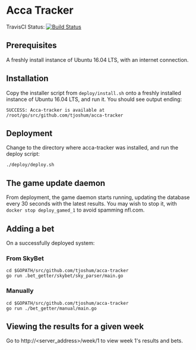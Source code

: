 # Acca Tracker

TravisCI Status: [![Build Status](https://travis-ci.org/tjoshum/acca-tracker.svg?branch=master)](https://travis-ci.org/tjoshum/acca-tracker)

## Prerequisites
A freshly install instance of Ubuntu 16.04 LTS, with an internet connection.

## Installation
Copy the installer script from `deploy/install.sh` onto a freshly installed instance of Ubuntu 16.04 LTS, and run it.
You should see output ending:
```
SUCCESS: Acca-tracker is available at /root/go/src/github.com/tjoshum/acca-tracker
```

## Deployment
Change to the directory where acca-tracker was installed, and run the deploy script:
```
./deploy/deploy.sh
```

## The game update daemon
From deployment, the game daemon starts running, updating the database every 30 seconds with the latest results.
You may wish to stop it, with `docker stop deploy_gamed_1` to avoid spamming nfl.com.

## Adding a bet
On a successfully deployed system:

### From SkyBet
```
cd $GOPATH/src/github.com/tjoshum/acca-tracker
go run .bet_getter/skybet/sky_parser/main.go
```

### Manually
```
cd $GOPATH/src/github.com/tjoshum/acca-tracker
go run ./bet_getter/manual/main.go
```

## Viewing the results for a given week
Go to http://<server_address>/week/1 to view week 1's results and bets.
